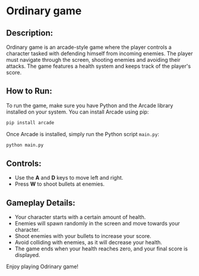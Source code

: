 # Ordinary game

## Description:
Ordinary game is an arcade-style game where the player controls a character tasked with defending himself from incoming enemies. The player must navigate through the screen, shooting enemies and avoiding their attacks. The game features a health system and keeps track of the player's score.

## How to Run:
To run the game, make sure you have Python and the Arcade library installed on your system. You can install Arcade using pip:

```bash
pip install arcade
```

Once Arcade is installed, simply run the Python script `main.py`:

```bash
python main.py
```

## Controls:
- Use the **A** and **D** keys to move left and right.
- Press **W** to shoot bullets at enemies.

## Gameplay Details:
- Your character starts with a certain amount of health.
- Enemies will spawn randomly in the screen and move towards your character.
- Shoot enemies with your bullets to increase your score.
- Avoid colliding with enemies, as it will decrease your health.
- The game ends when your health reaches zero, and your final score is displayed.

Enjoy playing Odrinary game!
